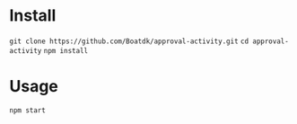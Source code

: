 # Install
`git clone https://github.com/Boatdk/approval-activity.git`
`cd approval-activity`
`npm install`

# Usage
`npm start`
